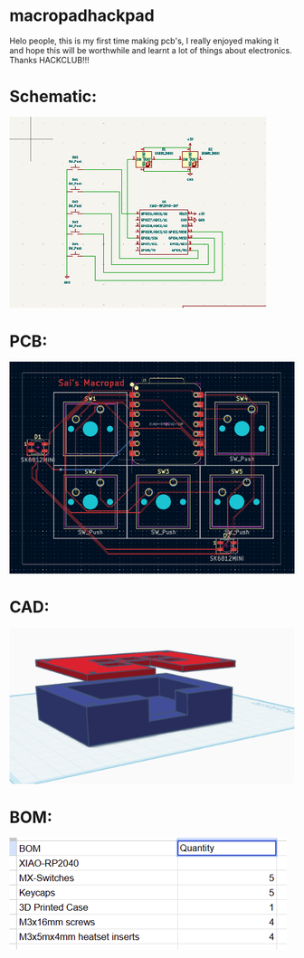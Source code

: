 # macropadhackpad

Helo people, this is my first time making pcb's, I really enjoyed making it and hope this will be worthwhile and learnt a lot of things about electronics.
Thanks HACKCLUB!!!

# Schematic:

![schematic_image](https://github.com/Sai-D08/macropadhackpad/blob/main/assets/Screenshot%202025-06-19%20112427.png)

# PCB:

![pcb_image](https://github.com/Sai-D08/macropadhackpad/blob/main/assets/Screenshot%202025-06-19%20113806.png)

# CAD:

![cad_image](https://github.com/Sai-D08/macropadhackpad/blob/main/assets/image_2025-06-19_114524898.png)

# BOM:

![bom_image](https://github.com/Sai-D08/macropadhackpad/blob/main/assets/image_2025-06-19_115325858.png)
